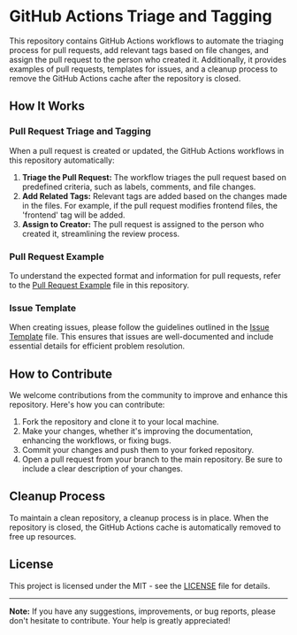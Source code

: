 # GitHub Actions Triage and Tagging

This repository contains GitHub Actions workflows to automate the triaging process for pull requests, add relevant tags based on file changes, and assign the pull request to the person who created it. Additionally, it provides examples of pull requests, templates for issues, and a cleanup process to remove the GitHub Actions cache after the repository is closed.

## How It Works

### Pull Request Triage and Tagging

When a pull request is created or updated, the GitHub Actions workflows in this repository automatically:

1. **Triage the Pull Request:** The workflow triages the pull request based on predefined criteria, such as labels, comments, and file changes.
2. **Add Related Tags:** Relevant tags are added based on the changes made in the files. For example, if the pull request modifies frontend files, the 'frontend' tag will be added.
3. **Assign to Creator:** The pull request is assigned to the person who created it, streamlining the review process.

### Pull Request Example

To understand the expected format and information for pull requests, refer to the [Pull Request Example](./pull_request_example.md) file in this repository.

### Issue Template

When creating issues, please follow the guidelines outlined in the [Issue Template](./issue_template.md) file. This ensures that issues are well-documented and include essential details for efficient problem resolution.

## How to Contribute

We welcome contributions from the community to improve and enhance this repository. Here's how you can contribute:

1. Fork the repository and clone it to your local machine.
2. Make your changes, whether it's improving the documentation, enhancing the workflows, or fixing bugs.
3. Commit your changes and push them to your forked repository.
4. Open a pull request from your branch to the main repository. Be sure to include a clear description of your changes.

## Cleanup Process

To maintain a clean repository, a cleanup process is in place. When the repository is closed, the GitHub Actions cache is automatically removed to free up resources.

## License

This project is licensed under the MIT - see the [LICENSE](LICENSE) file for details.

---

**Note:** If you have any suggestions, improvements, or bug reports, please don't hesitate to contribute. Your help is greatly appreciated!
